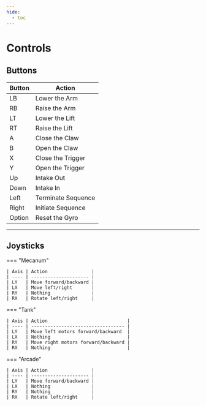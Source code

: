 ```yaml
---
hide:
  - toc
---
```


# Controls

## Buttons

| Button | Action             |
| ------ | ------------------ |
| LB     | Lower the Arm      |
| RB     | Raise the Arm      |
| LT     | Lower the Lift     |
| RT     | Raise the Lift     |
| A      | Close the Claw     |
| B      | Open the Claw      |
| X      | Close the Trigger  |
| Y      | Open the Trigger   |
| Up     | Intake Out         |
| Down   | Intake In          |
| Left   | Terminate Sequence |
| Right  | Initiate Sequence  |
| Option | Reset the Gyro     |

<hr>

## Joysticks

=== "Mecanum"

    | Axis | Action                |
    | ---- | --------------------- |
    | LY   | Move forward/backward |
    | LX   | Move left/right       |
    | RY   | Nothing               |
    | RX   | Rotate left/right     |

=== "Tank"

    | Axis | Action                             |
    | ---- | ---------------------------------- |
    | LY   | Move left motors forward/backward  |
    | LX   | Nothing                            |
    | RY   | Move right motors forward/backward |
    | RX   | Nothing                            |

=== "Arcade"

    | Axis | Action                |
    | ---- | --------------------- |
    | LY   | Move forward/backward |
    | LX   | Nothing               |
    | RY   | Nothing               |
    | RX   | Rotate left/right     |
